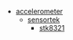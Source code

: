 * [accelerometer](accelerometer)
  * [sensortek](/accelerometer/sensortek)
    * [stk8321](accelerometer/sensortek/stk8321)
